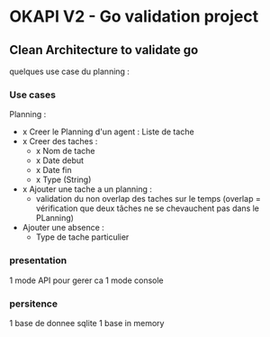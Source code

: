 # OKAPI V2 - Go validation project

## Clean Architecture to validate go

quelques use case du planning :

### Use cases

Planning : 
- x Creer le Planning d'un agent : Liste de tache
- x Creer des taches : 
  - x Nom de tache
  - x Date debut
  - x Date fin
  - x Type (String)
- x Ajouter une tache a un planning : 
  - validation du non overlap des taches sur le temps
  (overlap = vérification que deux tâches ne se chevauchent pas dans le PLanning)
- Ajouter une absence :
  - Type de tache particulier

### presentation 

1 mode API pour gerer ca
1 mode console

### persitence

1 base de donnee sqlite
1 base in memory





